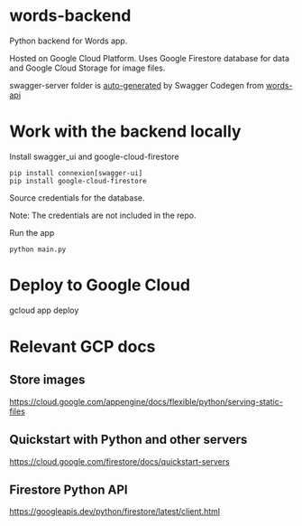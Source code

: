 # words-backend
Python backend for Words app. 

Hosted on Google Cloud Platform. Uses Google Firestore database for data and Google Cloud Storage for image files. 

swagger-server folder is [auto-generated](https://github.com/sgrade/words-api-python-flask) by Swagger Codegen from [words-api](https://github.com/sgrade/words-api)

# Work with the backend locally
Install swagger_ui and google-cloud-firestore
```
pip install connexion[swagger-ui]
pip install google-cloud-firestore
```

Source credentials for the database. 

Note: The credentials are not included in the repo.

Run the app
```
python main.py
```

# Deploy to Google Cloud
gcloud app deploy

# Relevant GCP docs
## Store images 
https://cloud.google.com/appengine/docs/flexible/python/serving-static-files
## Quickstart with Python and other servers
https://cloud.google.com/firestore/docs/quickstart-servers
## Firestore Python API
https://googleapis.dev/python/firestore/latest/client.html
